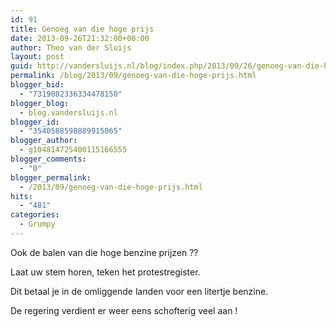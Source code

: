 ```yaml
---
id: 91
title: Genoeg van die hoge prijs
date: 2013-09-26T21:32:00+00:00
author: Theo van der Sluijs
layout: post
guid: http://vandersluijs.nl/blog/index.php/2013/09/26/genoeg-van-die-hoge-prijs/
permalink: /blog/2013/09/genoeg-van-die-hoge-prijs.html
blogger_bid:
  - "7319082336334478150"
blogger_blog:
  - blog.vandersluijs.nl
blogger_id:
  - "3540588598889915065"
blogger_author:
  - g104814725400115166555
blogger_comments:
  - "0"
blogger_permalink:
  - /2013/09/genoeg-van-die-hoge-prijs.html
hits:
  - "481"
categories:
  - Grumpy
---
```

Ook de balen van die hoge benzine prijzen ??

Laat uw stem horen, teken het protestregister.

Dit betaal je in de omliggende landen voor een litertje benzine.

De regering verdient er weer eens schofterig veel aan !